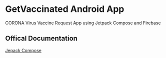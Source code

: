 # GetVaccinated Android App
CORONA Virus Vaccine Request App using Jetpack Compose and Firebase

## Offical Documentation
<a href="https://developer.android.com/jetpack/compose" >Jepack Compose</a>
